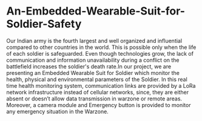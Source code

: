 # An-Embedded-Wearable-Suit-for-Soldier-Safety
Our Indian army is the fourth largest and well organized and influential compared to other countries in the world. This is possible only when the life of each soldier is safeguarded. Even though technologies grow, the lack of communication and information unavailability during a conflict on the battlefield increases the soldier's death rate.In our project, we are presenting an Embedded Wearable Suit for Soldier which monitor the health, physical and environmental parameters of the  Soldier. In this real time health monitoring system, communication links are provided by a LoRa network infrastructure instead of cellular networks, since, they are either absent or doesn’t allow data transmission in warzone or remote areas. Moreover, a camera module and Emergency button is provided to monitor any emergency situation in the Warzone.

